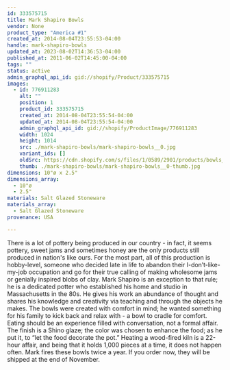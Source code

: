 ```yaml
---
id: 333575715
title: Mark Shapiro Bowls
vendor: None
product_type: "America #1"
created_at: 2014-08-04T23:55:53-04:00
handle: mark-shapiro-bowls
updated_at: 2023-08-02T14:36:53-04:00
published_at: 2011-06-02T14:45:00-04:00
tags: ""
status: active
admin_graphql_api_id: gid://shopify/Product/333575715
images:
  - id: 776911283
    alt: ""
    position: 1
    product_id: 333575715
    created_at: 2014-08-04T23:55:54-04:00
    updated_at: 2014-08-04T23:55:54-04:00
    admin_graphql_api_id: gid://shopify/ProductImage/776911283
    width: 1024
    height: 1014
    src: ./mark-shapiro-bowls/mark-shapiro-bowls__0.jpg
    variant_ids: []
    oldSrc: https://cdn.shopify.com/s/files/1/0589/2901/products/bowls_5664.jpeg?v=1407210954
    thumb: ./mark-shapiro-bowls/mark-shapiro-bowls__0-thumb.jpg
dimensions: 10"ø x 2.5"
dimensions_array:
  - 10"ø
  - 2.5"
materials: Salt Glazed Stoneware
materials_array:
  - Salt Glazed Stoneware
provenance: USA

---
```


There is a lot of pottery being produced in our country - in fact, it seems pottery, sweet jams and sometimes honey are the only products still produced in nation's like ours. For the most part, all of this production is hobby-level, someone who decided late in life to abandon their I-don’t-like-my-job occupation and go for their true calling of making wholesome jams or genially inspired blobs of clay. Mark Shapiro is an exception to that rule; he is a dedicated potter who established his home and studio in Massachusetts in the 80s. He gives his work an abundance of thought and shares his knowledge and creativity via teaching and through the objects he makes. The bowls were created with comfort in mind; he wanted something for his family to kick back and relax with - a bowl to cradle for comfort. Eating should be an experience filled with conversation, not a formal affair. The finish is a Shino glaze; the color was chosen to enhance the food; as he put it, to “let the food decorate the pot.” Heating a wood-fired kiln is a 22-hour affair, and being that it holds 1,000 pieces at a time, it does not happen often. Mark fires these bowls twice a year. If you order now, they will be shipped at the end of November.